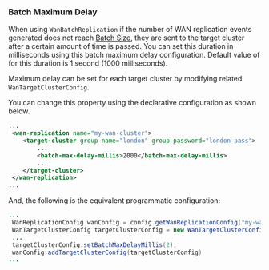 
### Batch Maximum Delay

When using `WanBatchReplication` if the number of WAN replication events generated does not reach [Batch Size](#batch-size),
they are sent to the target cluster after a certain amount of time is passed. You can set this duration in milliseconds using this batch maximum delay configuration. Default value of for this duration is 1 second (1000 milliseconds).

Maximum delay can be set for each target cluster by modifying related `WanTargetClusterConfig`.

You can change this property using the declarative configuration as shown below.

```xml
...
 <wan-replication name="my-wan-cluster">
    <target-cluster group-name="london" group-password="london-pass">
        ...
        <batch-max-delay-millis>2000</batch-max-delay-millis>
        ...
    </target-cluster>
 </wan-replication>
...
```

And, the following is the equivalent programmatic configuration:

```java
...
 WanReplicationConfig wanConfig = config.getWanReplicationConfig("my-wan-cluster");
 WanTargetClusterConfig targetClusterConfig = new WanTargetClusterConfig();
 ...
 targetClusterConfig.setBatchMaxDelayMillis(2);
 wanConfig.addTargetClusterConfig(targetClusterConfig)
...
``` 


